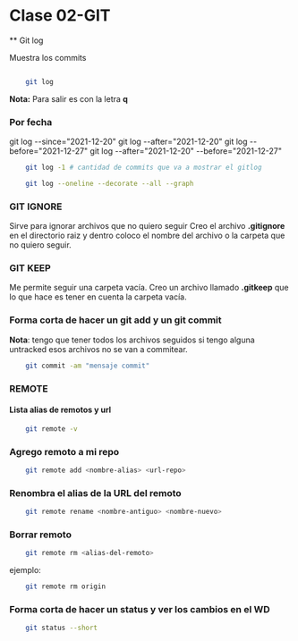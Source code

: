 # Clase 02-GIT

** Git log

Muestra los commits

```sh

    git log
```

**Nota:** Para salir es con la letra **q**

### Por fecha

git log --since="2021-12-20"
git log --after="2021-12-20"
git log --before="2021-12-27"
git log --after="2021-12-20" --before="2021-12-27"

```sh
    git log -1 # cantidad de commits que va a mostrar el gitlog
```
```sh
    git log --oneline --decorate --all --graph
```


### GIT IGNORE

Sirve para ignorar archivos que no quiero seguir
Creo el archivo **.gitignore** en el directorio raiz
y dentro coloco el nombre del archivo o la carpeta
que no quiero seguir.

### GIT KEEP

Me permite seguir una carpeta vacía.
Creo un archivo llamado **.gitkeep** que lo que hace es
tener en cuenta la carpeta vacía.

### Forma corta de hacer un git add y un git commit
**Nota**: tengo que tener todos los archivos seguidos
si tengo alguna untracked esos archivos no se van a 
commitear.
```sh
    git commit -am "mensaje commit"
``` 


### REMOTE
#### Lista alias de remotos y url
```sh
    git remote -v
``` 
### Agrego remoto a mi repo
```sh
    git remote add <nombre-alias> <url-repo>
``` 
### Renombra el alias de la URL del remoto
```sh
    git remote rename <nombre-antiguo> <nombre-nuevo>
``` 
### Borrar remoto
```sh
    git remote rm <alias-del-remoto> 
``` 
ejemplo:
```sh
    git remote rm origin 
``` 

### Forma corta de hacer un status y ver los cambios en el WD
```sh
    git status --short
``` 


